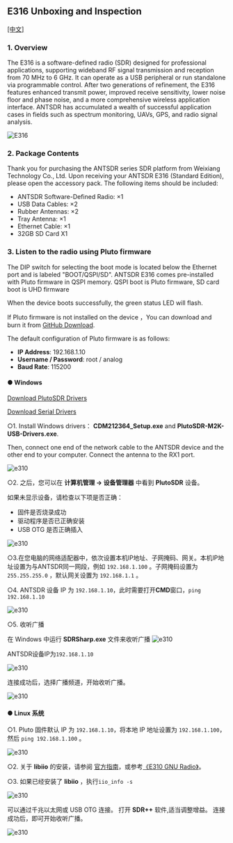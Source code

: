## E316 Unboxing and Inspection
[[中文]](../../../cn/device_and_usage_manual/ANTSDR_E_Series_Module/ANTSDR_E316_Reference_Manual/AntsdrE316_Unpacking_examination_cn.html)

### 1. Overview

The E316 is a software-defined radio (SDR) designed for professional applications, supporting wideband RF signal transmission and reception from 70 MHz to 6 GHz. It can operate as a USB peripheral or run standalone via programmable control. After two generations of refinement, the E316 features enhanced transmit power, improved receive sensitivity, lower noise floor and phase noise, and a more comprehensive wireless application interface. ANTSDR has accumulated a wealth of successful application cases in fields such as spectrum monitoring, UAVs, GPS, and radio signal analysis.

![E316](./AntsdrE316_Unpacking_examination.assets/E316-1750413194179-10.jpg)

### 2. Package Contents

Thank you for purchasing the ANTSDR series SDR platform from Weixiang Technology Co., Ltd.
Upon receiving your ANTSDR E316 (Standard Edition), please open the accessory pack. The following items should be included:

- ANTSDR Software-Defined Radio: ×1
- USB Data Cables: ×2
- Rubber Antennas: ×2
- Tray Antenna: ×1
- Ethernet Cable: ×1
- 32GB SD Card X1

### 3. Listen to the radio using **Pluto firmware**

The DIP switch for selecting the boot mode is located below the Ethernet port and is labeled "BOOT/QSPI/SD".
ANTSDR E316 comes pre-installed with Pluto firmware in QSPI memory. QSPI boot is Pluto firmware, SD card boot is UHD firmware

When the device boots successfully, the green status LED will flash.

If Pluto firmware is not installed on the device ，You can download and burn it from [GitHub Download](https://github.com/MicroPhase/antsdr-fw-patch/releases).

The default configuration of Pluto firmware is as follows:

- **IP Address**: 192.168.1.10
- **Username / Password**: root / analog
- **Baud Rate**: 115200

#### ● Windows 

[Download PlutoSDR Drivers](https://wiki.analog.com/university/tools/pluto/drivers/windows)

[Download Serial Drivers](https://ftdichip.com/wp-content/uploads/2021/08/CDM212364_Setup.zip)

○1. Install Windows drivers： **CDM212364_Setup.exe** and **PlutoSDR-M2K-USB-Drivers.exe**.

Then, connect one end of the network cable to the ANTSDR device and the other end to your computer. Connect the antenna to the RX1 port.


![e310](./AntsdrE316_Reference_Manual.assets/E316_connect.png)

○2. 之后，您可以在 **计算机管理 → 设备管理器** 中看到 **PlutoSDR** 设备。

如果未显示设备，请检查以下项是否正确：

- 固件是否烧录成功
- 驱动程序是否已正确安装
- USB OTG 是否正确插入

![e310](./AntsdrE316_Unpacking_examination.assets/pluto_windows.png)

○3.在您电脑的网络适配器中，依次设置本机IP地址、子网掩码、网关。本机IP地址设置为与ANTSDR同一网段，例如 `192.168.1.100` 。子网掩码设置为 `255.255.255.0` ，默认网关设置为 `192.168.1.1` 。

○4. ANTSDR 设备 IP 为 `192.168.1.10`，此时需要打开**CMD**窗口，`ping 192.168.1.10`

![e310](./AntsdrE316_Unpacking_examination.assets/ping192168110.png)


○5. 收听广播

在 Windows 中运行 **SDRSharp.exe** 文件来收听广播
![e310](./AntsdrE316_Unpacking_examination.assets/sdrsharp.png)

ANTSDR设备IP为`192.168.1.10`

![e310](./AntsdrE316_Unpacking_examination.assets/sdrsharp_connect.png)

连接成功后，选择广播频道，开始收听广播。

![e310](./AntsdrE316_Unpacking_examination.assets/sdrsharp_fm_plutosdr.png)

#### ● Linux 系统

○1. Pluto 固件默认 IP 为 `192.168.1.10`，将本地 IP 地址设置为 `192.168.1.100`，然后 `ping 192.168.1.100` 。

![e310](./AntsdrE316_Unpacking_examination.assets/linux_ping192.168.1.10.png)

○2. 关于 **libiio** 的安装，请参阅 [官方指南](https://wiki.analog.com/resources/eval/user-guides/ad-fmcdaq2-ebz/software/linux/applications/libiio)，或参考[《E310 GNU Radio》](./AntsdrE316_gnurdio.md)。


○3. 如果已经安装了 **libiio** ，执行`iio_info -s`

![e310](./AntsdrE316_Unpacking_examination.assets/linux_iio_info_s.png)

可以通过千兆以太网或 USB OTG 连接。
打开 **SDR++** 软件,适当调整增益。
连接成功后，即可开始收听广播。

![e310](../ANTSDR_E310_Reference_Manual/ANTSDR_E310_Reference_Manual.assets/linux_sdr++.png)
